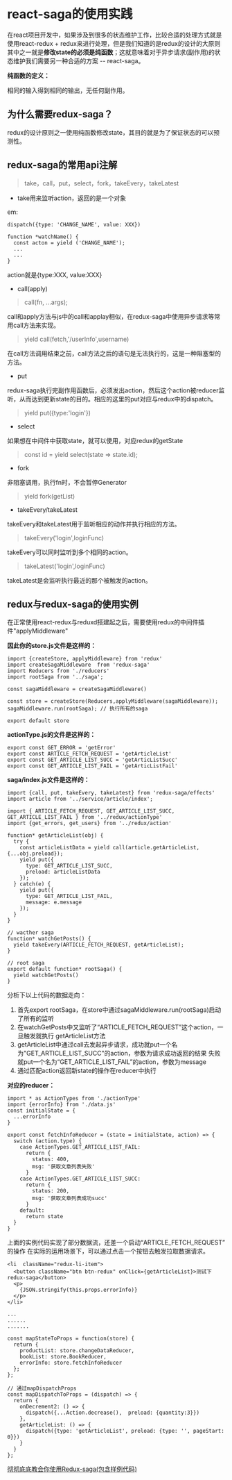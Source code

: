 # react-saga的使用实践

在react项目开发中，如果涉及到很多的状态维护工作，比较合适的处理方式就是使用react-redux + redux来进行处理，但是我们知道的是redux的设计的大原则其中之一就是**修改state的必须是纯函数**；这就意味着对于异步请求(副作用)的状态维护我们需要另一种合适的方案 -- react-saga。

**纯函数的定义：**

相同的输入得到相同的输出，无任何副作用。

## 为什么需要redux-saga？

redux的设计原则之一使用纯函数修改state，其目的就是为了保证状态的可以预测性。

## redux-saga的常用api注解 
> take，call，put，select，fork，takeEvery，takeLatest

- take用来监听action，返回的是一个对象

em:
```
dispatch({type: 'CHANGE_NAME', value: XXX})

function *watchName() {
  const acton = yield ('CHANGE_NAME');
  ...
  ...
}
```
action就是{type:XXX, value:XXX}

- call(apply)
> call(fn, ...args);

call和apply方法与js中的call和applay相似，在redux-saga中使用异步请求等常用call方法来实现。

> yield call(fetch,'/userInfo',username)

在call方法调用结束之前，call方法之后的语句是无法执行的，这是一种阻塞型的方法。

- put 

redux-saga执行完副作用函数后，必须发出action，然后这个action被reducer监听，从而达到更新state的目的。相应的这里的put对应与redux中的dispatch。

>  yield put({type:'login'})

- select

如果想在中间件中获取state，就可以使用，对应redux的getState

> const id = yield select(state => state.id);

- fork

非阻塞调用，执行fn时，不会暂停Generator

> yield fork(getList)

- takeEvery/takeLatest

takeEvery和takeLatest用于监听相应的动作并执行相应的方法。

> takeEvery('login',loginFunc)

takeEvery可以同时监听到多个相同的action。

> takeLatest('login',loginFunc)

takeLatest是会监听执行最近的那个被触发的action。

## redux与redux-saga的使用实例

在正常使用react-redux与reduxd搭建起之后，需要使用redux的中间件插件"applyMiddleware"

**因此你的store.js文件是这样的：**

```
import {createStore, applyMiddleware} from 'redux'
import createSagaMiddleware  from 'redux-saga'
import Reducers from './reducers'
import rootSaga from '../saga';

const sagaMiddleware = createSagaMiddleware()

const store = createStore(Reducers,applyMiddleware(sagaMiddleware));
sagaMiddleware.run(rootSaga); // 执行所有的saga

export default store
```

**actionType.js的文件是这样的：**

```
export const GET_ERROR = 'getError'
export const ARTICLE_FETCH_REQUEST = 'getArticleList'
export const GET_ARTICLE_LIST_SUCC = 'getArticListSucc'
export const GET_ARTICLE_LIST_FAIL = 'getArticListFail'
```
**saga/index.js文件是这样的：**

```
import {call, put, takeEvery, takeLatest} from 'redux-saga/effects'
import article from '../service/article/index';

import { ARTICLE_FETCH_REQUEST, GET_ARTICLE_LIST_SUCC, GET_ARTICLE_LIST_FAIL } from '../redux/actionType'
import {get_errors, get_users} from '../redux/action'

function* getArticleList(obj) {
  try {
    const articleListData = yield call(article.getArticleList, {...obj.preload});
    yield put({
      type: GET_ARTICLE_LIST_SUCC,
      preload: articleListData
    });
  } catch(e) {
    yield put({
      type: GET_ARTICLE_LIST_FAIL,
      message: e.message
    });
  }
}
 
// wacther saga
function* watchGetPosts() {
  yield takeEvery(ARTICLE_FETCH_REQUEST, getArticleList);
}

// root saga
export default function* rootSaga() {
  yield watchGetPosts()
} 
```
分析下以上代码的数据走向：

1. 首先export rootSaga，在store中通过sagaMiddleware.run(rootSaga)启动了所有的监听
2. 在watchGetPosts中又监听了“ARTICLE_FETCH_REQUEST”这个action，一旦触发就执行 getArticleList方法
3. getArticleList中通过call去发起异步请求，成功就put一个名为"GET_ARTICLE_LIST_SUCC"的action，参数为请求成功返回的结果
失败就put一个名为“GET_ARTICLE_LIST_FAIL”的action，参数为message
4. 通过匹配action返回新state的操作在reducer中执行

**对应的reducer：**

```
import * as ActionTypes from './actionType'
import {errorInfo} from './data.js'
const initialState = {
  ...errorInfo
}

export const fetchInfoReducer = (state = initialState, action) => {
  switch (action.type) {
    case ActionTypes.GET_ARTICLE_LIST_FAIL: 
      return {
        status: 400,
        msg: '获取文章列表失败'
      }  
    case ActionTypes.GET_ARTICLE_LIST_SUCC: 
      return {
        status: 200,
        msg: '获取文章列表成功succ'
      }  
    default:
      return state
  }
}
```

上面的实例代码实现了部分数据流，还差一个启动“ARTICLE_FETCH_REQUEST” 的操作
在实际的运用场景下，可以通过点击一个按钮去触发拉取数据请求。

```
<li  className="redux-li-item"> 
  <button className="btn btn-redux" onClick={getArticleList}>测试下redux-saga</button>
  <p>
    {JSON.stringify(this.props.errorInfo)}
  </p>
</li>

...
......
.......

const mapStateToProps = function(store) {
  return {
    productList: store.changeDataReducer,
    bookList: store.BookReducer,
    errorInfo: store.fetchInfoReducer
  };
};

// 通过mapDispatchProps
const mapDispatchToProps = (dispatch) => {
  return {
    onDecrement2: () => {
      dispatch({...Action.decrease(),  preload: {quantity:3}})
    },
    getArticleList: () => {
      dispatch({type: 'getArticleList', preload: {type: '', pageStart: 0}})
    }
  }
};
```

[彻彻底底教会你使用Redux-saga(包含样例代码)](<https://segmentfault.com/a/1190000015583055#item-5>)






